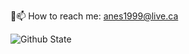 👋📫 How to reach me: anes1999@live.ca

![Github State](https://github-readme-stats.vercel.app/api?username=KA-devl&show_icons=true&theme=dark#gh-dark-mode-only)
